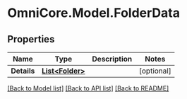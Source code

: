 # OmniCore.Model.FolderData

## Properties

Name | Type | Description | Notes
------------ | ------------- | ------------- | -------------
**Details** | [**List&lt;Folder&gt;**](Folder.md) |  | [optional] 

[[Back to Model list]](../README.md#documentation-for-models) [[Back to API list]](../README.md#documentation-for-api-endpoints) [[Back to README]](../README.md)

